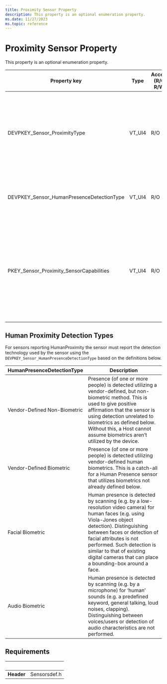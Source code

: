 ```yaml
---
title: Proximity Sensor Property
description: This property is an optional enumeration property.
ms.date: 11/27/2023
ms.topic: reference
---
```


# Proximity Sensor Property

This property is an optional enumeration property.

| Property key | Type | Access (R/O, R/W) | Required/Optional | Description |
|---|---|---|---|---|
| DEVPKEY_Sensor_ProximityType | VT_UI4 | R/O | Optional | Describes the type of proximity being detected. It can be HumanProximity or ObjectProximity. For more information, see the ProximityType enumeration.  |
| DEVPKEY_Sensor_HumanPresenceDetectionType | VT_UI4 | R/O | Required for HumanProximity  | Describes the type of biometric detection type that is used by the sensor. See table below. |
| PKEY_Sensor_Proximity_SensorCapabilities | VT_UI4 | R/O | Required for HumanProximity | The s bitmap to advertise the capabilities of the proximity sensor. Bit 0 indicates if sensor is Human Presence Capable.  Bit 1 indicates Attention Detection Support and Bits 2- 31 are reserved.|

## Human Proximity Detection Types

For sensors reporting HumanProximity the sensor must report the detection technology used by the sensor using the `DEVPKEY_Sensor_HumanPresenceDetectionType` based on the definitions below.

| HumanPresenceDetectionType | Description |
|---|---|
| Vendor-Defined Non-Biometric | Presence (of one or more people) is detected utilizing a vendor-defined, but non-biometric method. This is used to give positive affirmation that the sensor is using detection unrelated to biometrics as defined below. Without this, a Host cannot assume biometrics aren’t utilized by the device.|
| Vendor-Defined Biometric | Presence (of one or more people) is detected utilizing vendor-defined human biometrics. This is a catch-all for a Human Presence sensor that utilizes biometrics not already defined below. |
| Facial Biometric | Human presence is detected by scanning (e.g. by a low-resolution video camera) for human faces (e.g. using Viola-Jones object detection). Distinguishing between faces or detection of facial attributes is not performed. Such detection is similar to that of existing digital cameras that can place a bounding-box around a face. |
| Audio Biometric |Human presence is detected by scanning (e.g. by a microphone) for ‘human’ sounds (e.g. a predefined keyword, general talking, loud noises, clapping). Distinguishing between voices/users or detection of audio characteristics are not performed. |

## Requirements

| &nbsp; |&nbsp; |
|---|---|
| **Header** | Sensorsdef.h |
